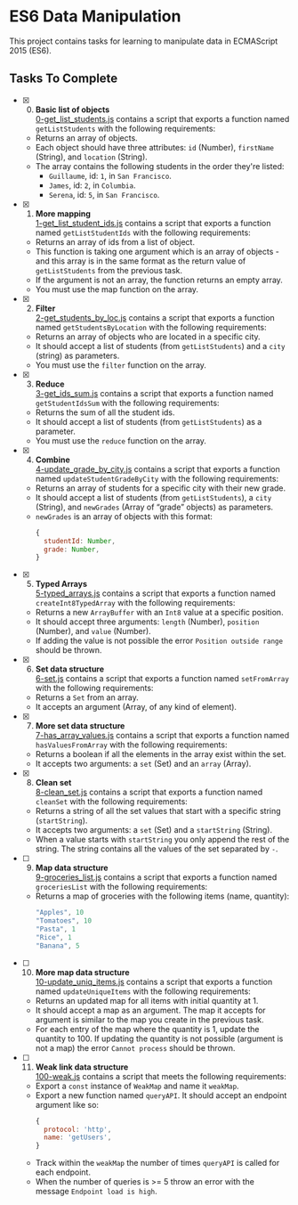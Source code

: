 # ES6 Data Manipulation

This project contains tasks for learning to manipulate data in ECMAScript 2015 (ES6).

## Tasks To Complete

+ [x] 0. **Basic list of objects**<br/>[0-get_list_students.js](0-get_list_students.js) contains a script that exports a function named `getListStudents` with the following requirements:
  + Returns an array of objects.
  + Each object should have three attributes: `id` (Number), `firstName` (String), and `location` (String).
  + The array contains the following students in the order they're listed:
    + `Guillaume`, id: `1`, in `San Francisco`.
    + `James`, id: `2`, in `Columbia`.
    + `Serena`, id: `5`, in `San Francisco`.

+ [x] 1. **More mapping**<br/>[1-get_list_student_ids.js](1-get_list_student_ids.js) contains a script that exports a function named `getListStudentIds` with the following requirements:
  + Returns an array of ids from a list of object.
  + This function is taking one argument which is an array of objects - and this array is in the same format as the return value of `getListStudents` from the previous task.
  + If the argument is not an array, the function returns an empty array.
  + You must use the map function on the array.

+ [x] 2. **Filter**<br/>[2-get_students_by_loc.js](2-get_students_by_loc.js) contains a script that exports a function named `getStudentsByLocation` with the following requirements:
  + Returns an array of objects who are located in a specific city.
  + It should accept a list of students (from `getListStudents`) and a `city` (string) as parameters.
  + You must use the `filter` function on the array.

+ [x] 3. **Reduce**<br/>[3-get_ids_sum.js](3-get_ids_sum.js) contains a script that exports a function named `getStudentIdsSum` with the following requirements:
  + Returns the sum of all the student ids.
  + It should accept a list of students (from `getListStudents`) as a parameter.
  + You must use the `reduce` function on the array.

+ [x] 4. **Combine**<br/>[4-update_grade_by_city.js](4-update_grade_by_city.js) contains a script that exports a function named `updateStudentGradeByCity` with the following requirements:
  + Returns an array of students for a specific city with their new grade.
  + It should accept a list of students (from `getListStudents`), a `city` (String), and `newGrades` (Array of “grade” objects) as parameters.
  + `newGrades` is an array of objects with this format:
    ```js
    {
      studentId: Number,
      grade: Number,
    }
    ```

+ [x] 5. **Typed Arrays**<br/>[5-typed_arrays.js](5-typed_arrays.js) contains a script that exports a function named `createInt8TypedArray` with the following requirements:
  + Returns a new `ArrayBuffer` with an `Int8` value at a specific position.
  + It should accept three arguments: `length` (Number), `position` (Number), and `value` (Number).
  + If adding the value is not possible the error `Position outside range` should be thrown.

+ [x] 6. **Set data structure**<br/>[6-set.js](6-set.js) contains a script that exports a function named `setFromArray` with the following requirements:
  + Returns a `Set` from an array.
  + It accepts an argument (Array, of any kind of element).

+ [x] 7. **More set data structure**<br/>[7-has_array_values.js](7-has_array_values.js) contains a script that exports a function named `hasValuesFromArray` with the following requirements:
  + Returns a boolean if all the elements in the array exist within the set.
  + It accepts two arguments: a `set` (Set) and an `array` (Array).

+ [x] 8. **Clean set**<br/>[8-clean_set.js](8-clean_set.js) contains a script that exports a function named `cleanSet` with the following requirements:
  + Returns a string of all the set values that start with a specific string (`startString`).
  + It accepts two arguments: a `set` (Set) and a `startString` (String).
  + When a value starts with `startString` you only append the rest of the string. The string contains all the values of the set separated by `-`.

+ [ ] 9. **Map data structure**<br/>[9-groceries_list.js](9-groceries_list.js) contains a script that exports a function named `groceriesList` with the following requirements:
  + Returns a map of groceries with the following items (name, quantity):
    ```cs
    "Apples", 10
    "Tomatoes", 10
    "Pasta", 1
    "Rice", 1
    "Banana", 5
    ```

+ [ ] 10. **More map data structure**<br/>[10-update_uniq_items.js](10-update_uniq_items.js) contains a script that exports a function named `updateUniqueItems` with the following requirements:
  + Returns an updated map for all items with initial quantity at 1.
  + It should accept a map as an argument. The map it accepts for argument is similar to the map you create in the previous task.
  + For each entry of the map where the quantity is 1, update the quantity to 100. If updating the quantity is not possible (argument is not a map) the error `Cannot process` should be thrown.

+ [ ] 11. **Weak link data structure**<br/>[100-weak.js](100-weak.js) contains a script that meets the following requirements:
  + Export a `const` instance of `WeakMap` and name it `weakMap`.
  + Export a new function named `queryAPI`. It should accept an endpoint argument like so:
    ```js
    {
      protocol: 'http',
      name: 'getUsers',
    }
    ```
  + Track within the `weakMap` the number of times `queryAPI` is called for each endpoint.
  + When the number of queries is >= 5 throw an error with the message `Endpoint load is high`.
